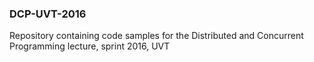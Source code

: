 ### DCP-UVT-2016

Repository containing code samples for the Distributed and Concurrent Programming lecture, sprint 2016, UVT

